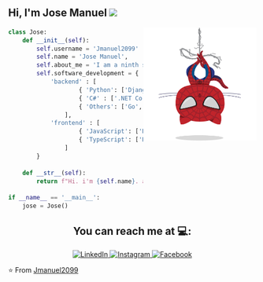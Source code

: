 <h2> Hi, I'm Jose Manuel <img src="https://media.giphy.com/media/12oufCB0MyZ1Go/giphy.gif" width="50"></h2>
<img align='right' src="./img/spidertocat.png" width="230">

```python
class Jose:
    def __init__(self):
        self.username = 'Jmanuel2099'
        self.name = 'Jose Manuel',
        self.about_me = 'I am a ninth semester student at the University of Caldas and I am interested in learning AI (machine learning and deep learning) and security in software development.',
        self.software_development = {
            'backend' : [
                    { 'Python': ['Django', 'FastAPI'] },
                    { 'C#' : ['.NET Core', 'ASP.NET Core', 'Entity Framework'] },
                    { 'Others': ['Go', 'Java'] }
                ],
            'frontend' : [
                    { 'JavaScript': ['React Js', 'Vue Js'] },
                    { 'TypeScript': ['React Ts'] }
                ]
        }

    def __str__(self):
        return f"Hi. i'm {self.name}. and {self.about_me}"

if __name__ == '__main__':
    jose = Jose()
```

<h2 align="center">You can reach me at 💻:</h2>

<p align="center">
    <a href="https://www.linkedin.com/in/jose-manuel-marin-ramires-029843229/" target="_blank">
        <img src="https://img.shields.io/badge/LinkedIn-%230077B5.svg?&style=flat-square&logo=linkedin&logoColor=white" alt="LinkedIn">
    </a>
    <a href="https://www.instagram.com/jmmr9909/" target="_blank">
        <img src="https://img.shields.io/badge/Instagram-%23E4405F.svg?&style=flat-square&logo=instagram&logoColor=white" alt="Instagram">
    </a>
    <a href="https://www.facebook.com/jmarinramirez2/" target="_blank">
        <img src="https://img.shields.io/badge/Facebook-%231877F2.svg?&style=flat-square&logo=facebook&logoColor=white" alt="Facebook">
    </a>
</p>

⭐ From [Jmanuel2099](https://github.com/Jmanuel2099)
